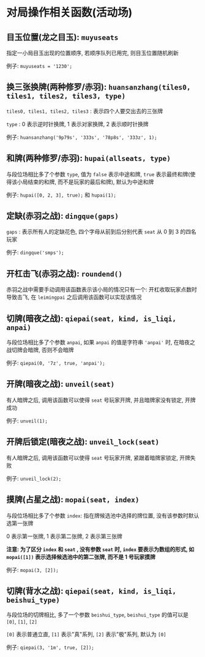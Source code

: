 # 对局操作相关函数(活动场)

## 目玉位置(龙之目玉): `muyuseats`

指定一小局目玉出现的位置顺序, 若顺序队列已用完, 则目玉位置随机刷新

例子: `muyuseats = '1230';`

## 换三张换牌(两种修罗/赤羽): `huansanzhang(tiles0, tiles1, tiles2, tiles3, type)`

`tiles0, tiles1, tiles2, tiles3` : 表示四个人要交出去的三张牌

`type` : 0 表示逆时针换牌, 1 表示对家换牌, 2 表示顺时针换牌

例子: `huansanzhang('9p79s', '333s', '78p8s', '333z', 1);`

## 和牌(两种修罗/赤羽): `hupai(allseats, type)`

与段位场相比多了个参数 `type`, 值为 `false` 表示中途和牌, `true` 表示最终和牌(使得该小局结束的和牌,
而不是玩家的最后和牌), 默认为中途和牌

例子: `hupai([0, 2, 3], true);` 和 `hupai(1);`

## 定缺(赤羽之战): `dingque(gaps)`

`gaps` : 表示所有人的定缺花色, 四个字母从前到后分别代表 `seat` 从 0 到 3 的四名玩家

例子: `dingque('smps');`

## 开杠击飞(赤羽之战): `roundend()`

赤羽之战中需要手动调用该函数表示该小局的情况只有一个: 开杠收取玩家点数时导致击飞, 在 `leimingpai` 之后调用该函数可以实现该情况

## 切牌(暗夜之战): `qiepai(seat, kind, is_liqi, anpai)`

与段位场相比多了个参数 `anpai`, 如果 `anpai` 的值是字符串 `'anpai'` 时, 在暗夜之战切牌会暗牌, 否则不会暗牌

例子: `qiepai(0, '7z', true, 'anpai');`

## 开牌(暗夜之战): `unveil(seat)`

有人暗牌之后, 调用该函数可以使得 `seat` 号玩家开牌, 并且暗牌家没有锁定, 开牌成功

例子: `unveil(1);`

## 开牌后锁定(暗夜之战): `unveil_lock(seat)`

有人暗牌之后, 调用该函数可以使得 `seat` 号玩家开牌, 紧跟着暗牌家锁定, 开牌失败

例子: `unveil_lock(2);`

## 摸牌(占星之战): `mopai(seat, index)`

与段位场相比多了个参数 `index`: 指在牌候选池中选择的牌位置, 没有该参数时默认选第一张牌

0 表示第一张牌, 1 表示第二张牌, 2 表示第三张牌

**注意: 为了区分 `index` 和 `seat` , 没有参数 `seat` 时, `index` 要表示为数组的形式,
如 `mopai([1])` 表示选择候选池中的第二张牌, 而不是 1 号玩家摸牌**

例子: `mopai(3, [2]);`

## 切牌(背水之战): `qiepai(seat, kind, is_liqi, beishui_type)`

与段位场的切牌相比, 多了一个参数 `beishui_type`, `beishui_type` 的值可以是 `[0]`, `[1]`, `[2]`

`[0]` 表示普通立直, `[1]` 表示"真"系列, `[2]` 表示"极"系列, 默认为 `[0]`

例子: `qiepai(3, '1m', true, [2]);`
